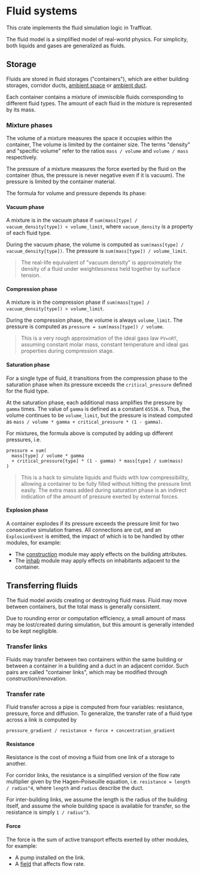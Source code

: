 # Fluid systems

This crate implements the fluid simulation logic in Traffloat.

The fluid model is a simplified model of real-world physics.
For simplicity, both liquids and gases are generalized as fluids.

## Storage

Fluids are stored in fluid storages ("containers"),
which are either building storages, corridor ducts,
[ambient space](../graph/README.md)
or [ambient duct](../graph/README.md).

Each container contains a mixture of immiscible fluids
corresponding to different fluid types.
The amount of each fluid in the mixture is represented by its mass.

### Mixture phases

The volume of a mixture measures the space it occupies within the container,
The volume is limited by the container size.
The terms "density" and "specific volume" refer to the ratios
`mass / volume` and `volume / mass` respectively.

The pressure of a mixture measures the force exerted by the fluid on the container
(thus, the pressure is never negative even if it is vacuum).
The pressure is limited by the container material.

The formula for volume and pressure depends its phase:

#### Vacuum phase

A mixture is in the vacuum phase if `sum(mass[type] / vacuum_density[type]) < volume_limit`,
where `vacuum_density` is a property of each fluid type.

During the vacuum phase, the volume is computed as `sum(mass[type] / vacuum_density[type])`.
The pressure is `sum(mass[type]) / volume_limit`.

> The real-life equivalent of "vacuum density" is approximately
> the density of a fluid under weightlessness held together by surface tension.

#### Compression phase

A mixture is in the compression phase if
`sum(mass[type] / vacuum_density[type]) > volume_limit`.

During the compression phase, the volume is always `volume_limit`.
The pressure is computed as `pressure = sum(mass[type]) / volume`.

> This is a very rough approximation of the ideal gass law `PV=nRT`,
> assuming constant molar mass, constant temperature
> and ideal gas properties during compression stage.

#### Saturation phase

For a single type of fluid,
it transitions from the compression phase to the saturation phase
when its pressure exceeds the `critical_pressure` defined for the fluid type.

At the saturation phase, each additional mass amplifies the pressure by `gamma` times.
The value of `gamma` is defined as a constant `65536.0`.
Thus, the volume continues to be `volume_limit`,
but the pressure is instead computed as
`mass / volume * gamma + critical_pressure * (1 - gamma)`.

For mixtures, the formula above is computed by adding up different pressures, i.e.

```text
pressure = sum(
  mass[type] / volume * gamma
  + critical_pressure[type] * (1 - gamma) * mass[type] / sum(mass)
)
```

> This is a hack to simulate liquids and fluids with low compressibility,
> allowing a container to be fully filled without hitting the pressure limit easily.
> The extra mass added during saturation phase
> is an indirect indication of the amount of pressure exerted by external forces.

#### Explosion phase

A container explodes if its pressure exceeds the pressure limit
for two consecutive simulation frames.
All connections are cut, and an `ExplosionEvent` is emitted,
the impact of which is to be handled by other modules, for example:

- The [construction](../construction/README.md) module
  may apply effects on the building attributes.
- The [inhab](../inhab/README.md) module
  may apply effects on inhabitants adjacent to the container.

## Transferring fluids

The fluid model avoids creating or destroying fluid mass.
Fluid may move between containers,
but the total mass is generally consistent.

Due to rounding error or computation efficiency,
a small amount of mass may be lost/created during simulation,
but this amount is generally intended to be kept negligible.

### Transfer links

Fluids may transfer between two containers within the same building
or between a container in a building and a duct in an adjacent corridor.
Such pairs are called "container links",
which may be modified through construction/renovation.

### Transfer rate

Fluid transfer across a pipe is computed from four variables:
resistance, pressure, force and diffusion.
To generalize, the transfer rate of a fluid type across a link is computed by

```text
pressure_gradient / resistance + force + concentration_gradient
```

#### Resistance

Resistance is the cost of moving a fluid from one link of a storage to another.

For corridor links, the resistance is a simplified version
of the flow rate multiplier given by the Hagen–Poiseuille equation,
i.e. `resistance = length / radius^4`, where `length` and `radius` describe the duct.

For inter-building links, we assume the length is the radius of the building itself,
and assume the whole building space is available for transfer,
so the resistance is simply `1 / radius^3`.

#### Force

The force is the sum of active transport effects exerted by other modules, for example:

- A pump installed on the link.
- A [field](../fluid/README.md) that affects flow rate.
